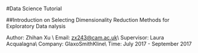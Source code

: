 #Data Science Tutorial 

##Introduction on Selecting Dimensionality Reduction Methods for Exploratory Data nalysis</h1></center>

Author: Zhihan Xu \\
Email: zx243@cam.ac.uk\\
Supervisor: Laura Acqualagna\\
Company: GlaxoSmithKline\\
Time: July 2017 - September 2017


